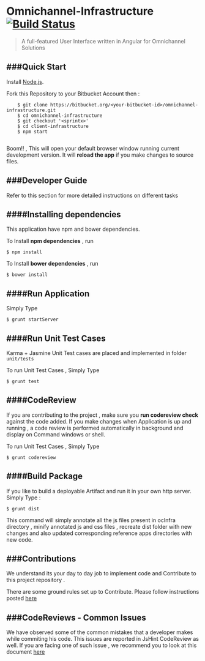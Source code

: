 Omnichannel-Infrastructure  [![Build Status](http://ec2-54-72-70-139.eu-west-1.compute.amazonaws.com:8080/buildStatus/icon?job=OC-Dev-Infra)](http://ec2-54-72-70-139.eu-west-1.compute.amazonaws.com:8080/job/OC-Dev-Infra/)
================================

> A full-featured User Interface written in Angular for Omnichannel Solutions 

###Quick Start
---

Install [Node.js](https://nodejs.org/download/).

Fork this Repository to your Bitbucket Account then :
   
```
    $ git clone https://bitbucket.org/<your-bitbucket-id>/omnichannel-infrastructure.git
    $ cd omnichannel-infrastructure
    $ git checkout '<sprintx>'
    $ cd client-infrastructure
    $ npm start
   
```

Boom!! , This will open your default browser window running current development version. It will **reload the app** if you make changes to source files.


###Developer Guide
---

Refer to this section for more detailed instructions on different tasks

####Installing dependencies
---

This application have npm and bower dependencies.

To Install **npm dependencies** , run
 
 ```
 $ npm install	
 ``` 

To Install **bower dependencies** , run
 
 ```
 $ bower install	
 ``` 

####Run Application
---

Simply Type

 ```
 $ grunt startServer
  ``` 

####Run Unit Test Cases
---

Karma + Jasmine Unit Test cases are placed and implemented in folder `unit/tests`

To run Unit Test Cases , Simply Type

 ```
 $ grunt test
  ```   

####CodeReview
---

If you are contributing to the project , make sure you **run codereview check** against the code added. 
If you make changes when Application is up and running , a code review is performed automatically in background and display on Command windows or shell.

To run Unit Test Cases , Simply Type

 ```
 $ grunt codereview
  ``` 

####Build Package
---

If you like to build a deployable Artifact and run it in your own http server. Simply Type :

 ```
 $ grunt dist
  ``` 

This command will simply annotate all the js files present in ocInfra directory , minify annotated js and css files , recreate dist folder with new changes and also updated corresponding reference apps directories with new code. 

###Contributions
---

We understand its your day to day job to implement code and Contribute to this project repository . 

There are some ground rules set up to Contribute. Please follow instructions posted [here](https://drive.google.com/open?id=1ogAgtSQm53Op5e92nevyGM-KyoPgtzI5hoA4W6ZiisU&authuser=0)

###CodeReviews - Common Issues
---

We have observed some of the common mistakes that a developer makes while commiting his code. This issues are reported in JsHint CodeReview as well. If you are facing one of such issue
, we recommend you to look at this document [here](https://bitbucket.org/cscdev/omnichannel-client/src/43a16ce441b12bb24ae2284aa6002f448d955ad3/docs/CodeReviews.md?at=develop-Sprint5)
